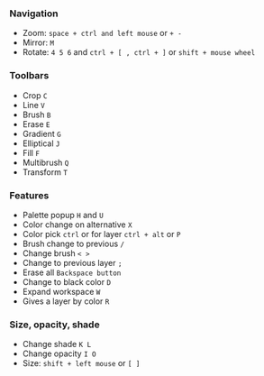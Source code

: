 ### Navigation
* Zoom: `space + ctrl and left mouse` or `+ -`
* Mirror: `M`
* Rotate: `4 5 6` and `ctrl + [ , ctrl + ]` or `shift + mouse wheel`
### Toolbars
* Crop `C`
* Line `V`
* Brush `B`
* Erase `E`
* Gradient `G`
* Elliptical `J`
* Fill `F`
* Multibrush `Q`
* Transform `T`
### Features
* Palette popup `H` and `U`
* Color change on alternative `X`
* Color pick `ctrl` or for layer `ctrl + alt` or `P`
* Brush change to previous `/`
* Change brush `< >`
* Change to previous layer `;`
* Erase all `Backspace button`
* Change to black color `D`
* Expand workspace `W`
* Gives a layer by color `R`
### Size, opacity, shade
* Change shade `K L`
* Change opacity `I O`
* Size: `shift + left mouse` or `[ ]`

